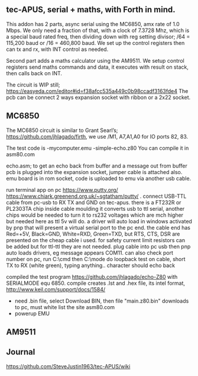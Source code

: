 
## tec-APUS, serial + maths, with Forth in mind. 

This addon has 2 parts, async serial using the MC6850, amx rate of 1.0 Mbps.
We only need a fraction of that, with a clock of 7.3728 Mhz, which is a special baud rated freq, then dividing down with reg setting divisor;  /64 = 115,200 baud or /16 =  460,800 baud. We set up the control registers then can tx and rx, with INT control as needed.

Second part adds a maths calculator using the AM9511. We setup control registers send maths commands and data, it executes with result on stack, then calls back on INT.

The circuit is WIP still;  https://easyeda.com/editor#id=f38afcc535a449c0b98ccadf3163fde4
The pcb can be connect 2 ways expansion socket with ribbon or a 2x22 socket.

## MC6850
The MC6850 circuit is similar to Grant Searl’s; https://github.com/jhlagado/firth, we use /M1, A7,A1,A0  for IO ports 82, 83.

The test code is 
-mycomputer.emu
-simple-echo.z80
You can compile it in asm80.com

echo.asm; to get an echo back from buffer and a message out from buffer
pcb is plugged into the expansion socket, jumper cable is attached also.
emu board is in rom socket, code is uploaded to emu via another usb cable.

run terminal app on pc https://www.putty.org/    https://www.chiark.greenend.org.uk/~sgtatham/putty/ .
connect USB-TTL cable from pc-usb to RX TX and GND on tec-apus.
there is a FT232R or PL2303TA chip inside cable moulding it converts usb to ttl serial, another chips would be needed to turn it to rs232 voltages which are mch higher but needed here as ttl 5v will do. a driver will auto load in windows activated by pnp that will present a virtual serial port to the pc end. the cable end has Red=+5V, Black=GND, White=RXD, Green=TXD, but RTS, CTS, DSR are presented on the cheap cable i used. for safety current limit resistors can be added but for ttl-ttl they are not needed. 
plug cable into pc usb then pnp auto loads drivers, eg message appears COM11. can also check port number on pc, run C:\cmd then C:\mode
do loopback test on cable, short TX to RX (white green), typing anything.. character should echo back

compiled the test program https://github.com/jhlagado/echo-Z80 with SERIALMODE equ 6850.
compile creates .lst and .hex file, its intel format, http://www.keil.com/support/docs/1584/ 
- need .bin file, select Download BIN, then file "main.z80.bin" downloads to pc, must white list the site asm80.com
- powerup EMU

## AM9511

## Journal
https://github.com/SteveJustin1963/tec-APUS/wiki


